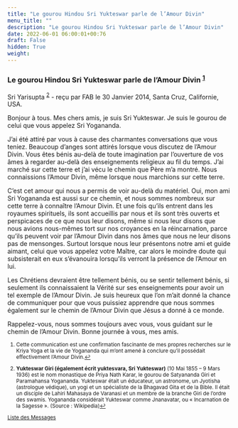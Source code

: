 ```yaml
---
title: "Le gourou Hindou Sri Yukteswar parle de l’Amour Divin"
menu_title: ""
description: "Le gourou Hindou Sri Yukteswar parle de l’Amour Divin"
date: 2022-06-01 06:00:01+00:76
draft: False
hidden: True
weight:
---
```

### Le gourou Hindou Sri Yukteswar parle de l’Amour Divin <sup id="a1">[1](#f1)</sup>

Sri Yarisupta <sup id="a2">[2](#f2)</sup> - reçu par FAB le 30 Janvier 2014, Santa Cruz, Californie, USA.

Bonjour à tous. Mes chers amis, je suis Sri Yukteswar. Je suis le gourou de celui que vous appelez Sri Yogananda.

J’ai été attiré par vous à cause des charmantes conversations que vous teniez. Beaucoup d’anges sont attirés lorsque vous discutez de l’Amour Divin. Vous êtes bénis au-delà de toute imagination par l’ouverture de vos âmes à regarder au-delà des enseignements religieux au fil du temps. J’ai marché sur cette terre et j’ai vécu le chemin que Père m’a montré. Nous connaissions l’Amour Divin, même lorsque nous marchions sur cette terre.

C’est cet amour qui nous a permis de voir au-delà du matériel. Oui, mon ami Sri Yogananda est aussi sur ce chemin, et nous sommes nombreux sur cette terre à connaître l’Amour Divin. Et une fois qu’ils entrent dans les royaumes spirituels, ils sont accueillis par nous et ils sont très ouverts et perspicaces de ce que nous leur disons, même si nous leur disons que nous avions nous-mêmes tort sur nos croyances en la réincarnation, parce qu’ils peuvent voir par l’Amour Divin dans nos âmes que nous ne leur disons pas de mensonges. Surtout lorsque nous leur présentons notre ami et guide aimant, celui que vous appelez votre Maître, car alors le moindre doute qui subsisterait en eux s’évanouira lorsqu’ils verront la présence de l’Amour en lui.

Les Chrétiens devraient être tellement bénis, ou se sentir tellement bénis, si seulement ils connaissaient la Vérité sur ses enseignements pour avoir un tel exemple de l’Amour Divin. Je suis heureux que l’on m’ait donné la chance de communiquer pour que vous puissiez apprendre que nous sommes également sur le chemin de l’Amour Divin que Jésus a donné à ce monde.

Rappelez-vous, nous sommes toujours avec vous, vous guidant sur le chemin de l’Amour Divin. Bonne journée à vous, mes amis.
<small>

1. <large id="f1"> Cette communication est une confirmation fascinante de mes propres recherches sur le Kriya Yoga et la vie de Yogananda qui m’ont amené à conclure qu’il possédait effectivement l’Amour Divin.[↩](#a1)

2. <large id="f2"> **Yukteswar Giri (également écrit yuktesvara, Sri Yukteswar)** (10 Mai 1855 – 9 Mars 1936) est le nom monastique de Priya Nath Karar, le gourou de Satyananda Giri et Paramahansa Yogananda. Yukteswar était un éducateur, un astronome, un Jyotisha (astrologue védique), un yogi et un spécialiste de la Bhagavad Gita et de la Bible. Il était un disciple de Lahiri Mahasaya de Varanasi et un membre de la branche Giri de l’ordre des swamis. Yogananda considérait Yukteswar comme Jnanavatar, ou « Incarnation de la Sagesse ». (Source : Wikipedia)[↩](#a2)

[Liste des Messages](/fr-contemporary-messages/fr-contemporary-messages-by-date-order/fr-contemporary-messages-2014)